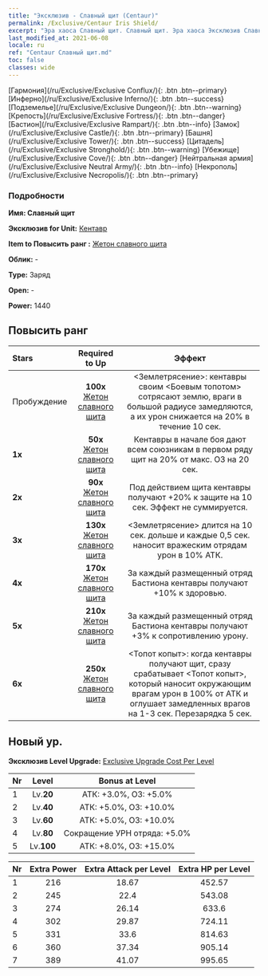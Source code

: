 ```yaml
---
title: "Эксклюзив - Славный щит (Centaur)"
permalink: /Exclusive/Centaur Iris Shield/
excerpt: "Эра хаоса Славный щит. Славный щит. Эра хаоса Эксклюзив Славный щит. Кентавр Эксклюзив."
last_modified_at: 2021-06-08
locale: ru
ref: "Centaur Славный щит.md"
toc: false
classes: wide
---
```

 [Гармония](/ru/Exclusive/Exclusive Conflux/){: .btn .btn--primary} [Инферно](/ru/Exclusive/Exclusive Inferno/){: .btn .btn--success} [Подземелье](/ru/Exclusive/Exclusive Dungeon/){: .btn .btn--warning} [Крепость](/ru/Exclusive/Exclusive Fortress/){: .btn .btn--danger} [Бастион](/ru/Exclusive/Exclusive Rampart/){: .btn .btn--info} [Замок](/ru/Exclusive/Exclusive Castle/){: .btn .btn--primary} [Башня](/ru/Exclusive/Exclusive Tower/){: .btn .btn--success} [Цитадель](/ru/Exclusive/Exclusive Stronghold/){: .btn .btn--warning} [Убежище](/ru/Exclusive/Exclusive Cove/){: .btn .btn--danger} [Нейтральная армия](/ru/Exclusive/Exclusive Neutral Army/){: .btn .btn--info} [Некрополь](/ru/Exclusive/Exclusive Necropolis/){: .btn .btn--primary} 

### Подробности
 **Имя: Славный щит** 

 **Эксклюзив for Unit:** [Кентавр](/ru/units/Centaur/) 

 **Item to Повысить ранг :** [Жетон славного щита](/ItemsRU/con_913/)

 **Облик:** -

 **Type:** Заряд

 **Open:** -

 **Power:** 1440

## Повысить ранг 

  |     Stars    |  Required to Up | Эффект |
  |:-------------|:---------------:|:---------------:|
  |  Пробуждение  | **100x** [Жетон славного щита](/ItemsRU/con_913/) | <Землетрясение>: кентавры своим <Боевым топотом> сотрясают землю, враги в большой радиусе замедляются, а их урон снижается на 20% в течение 10 сек. |
  | **1x** <i class="fas fa-star"/> | **50x** [Жетон славного щита](/ItemsRU/con_913/) | Кентавры в начале боя дают всем союзникам в первом ряду щит на 20% от макс. ОЗ на 20 сек. |
  | **2x** <i class="fas fa-star"/> | **90x** [Жетон славного щита](/ItemsRU/con_913/) | Под действием щита кентавры получают +20% к защите на 10 сек. Эффект не суммируется. |
  | **3x** <i class="fas fa-star"/> | **130x** [Жетон славного щита](/ItemsRU/con_913/) | <Землетрясение> длится на 10 сек. дольше и каждые 0,5 сек. наносит вражеским отрядам урон в 10% АТК. |
  | **4x** <i class="fas fa-star"/> | **170x** [Жетон славного щита](/ItemsRU/con_913/) | За каждый размещенный отряд Бастиона кентавры получают +10% к здоровью. |
  | **5x** <i class="fas fa-star"/> | **210x** [Жетон славного щита](/ItemsRU/con_913/) | За каждый размещенный отряд Бастиона кентавры получают +3% к сопротивлению урону. |
  | **6x** <i class="fas fa-star"/> | **250x** [Жетон славного щита](/ItemsRU/con_913/) | <Топот копыт>: когда кентавры получают щит, сразу срабатывает <Топот копыт>, который наносит окружающим врагам урон в 100% от АТК и оглушает замедленных врагов на 1-3 сек. Перезарядка 5 сек. |


## Новый ур.
 **Эксклюзив Level Upgrade:** [Exclusive Upgrade Cost Per Level](/Exclusive/ExclusiveUpgradeCostPerLevel/)

  |  Nr  |   Level  | Bonus at Level |
  |:-----|:--------:|:--------------:|
  | 1 | Lv.**20** | АТК: +3.0%, ОЗ: +5.0% |
  | 2 | Lv.**40** | АТК: +5.0%, ОЗ: +10.0% |
  | 3 | Lv.**60** | АТК: +5.0%, ОЗ: +10.0% |
  | 4 | Lv.**80** | Сокращение УРН отряда: +5.0% |
  | 5 | Lv.**100** | АТК: +8.0%, ОЗ: +15.0% |


  |  Nr  |  Extra Power | Extra Attack per Level | Extra HP per Level |
  |:-----|:--------:|:--------:|:--------:|
  | 1 | 216 | 18.67 | 452.57 |
  | 2 | 245 | 22.4 | 543.08 |
  | 3 | 274 | 26.14 | 633.6 |
  | 4 | 302 | 29.87 | 724.11 |
  | 5 | 331 | 33.6 | 814.63 |
  | 6 | 360 | 37.34 | 905.14 |
  | 7 | 389 | 41.07 | 995.65 |


